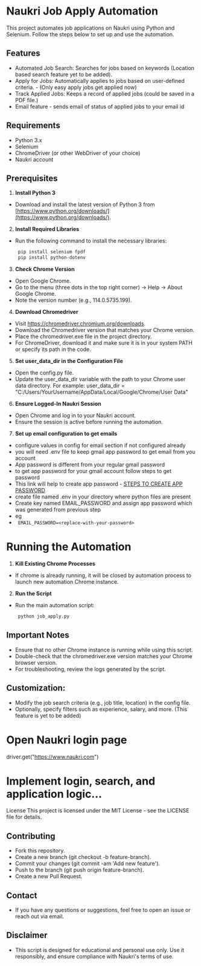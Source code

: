# Naukri Job Apply Automation

This project automates job applications on Naukri using Python and Selenium. Follow the steps below to set up and use the automation.

## Features
- Automated Job Search: Searches for jobs based on keywords (Location based search feature yet to be added).
- Apply for Jobs: Automatically applies to jobs based on user-defined criteria. - (Only easy apply jobs get applied now)
- Track Applied Jobs: Keeps a record of applied jobs (could be saved in a PDF file.)
- Email feature - sends email of status of applied jobs to your email id


## Requirements
- Python 3.x
- Selenium
- ChromeDriver (or other WebDriver of your choice)
- Naukri account


## Prerequisites

1. **Install Python 3**  
- Download and install the latest version of Python 3 from [https://www.python.org/downloads/](https://www.python.org/downloads/).

2. **Install Required Libraries**  
- Run the following command to install the necessary libraries:
   ```bash
    pip install selenium fpdf
    pip install python-dotenv

3. **Check Chrome Version**

- Open Google Chrome.
- Go to the menu (three dots in the top right corner) → Help → About Google Chrome.
- Note the version number (e.g., 114.0.5735.199).

4. **Download Chromedriver**

- Visit https://chromedriver.chromium.org/downloads.
- Download the Chromedriver version that matches your Chrome version.
- Place the chromedriver.exe file in the project directory.
- For ChromeDriver, download it and make sure it is in your system PATH or specify its path in the code.

5. **Set user_data_dir in the Configuration File**

- Open the config.py file.
- Update the user_data_dir variable with the path to your Chrome user data directory. For example:
    user_data_dir = "C:/Users/YourUsername/AppData/Local/Google/Chrome/User Data"

6. **Ensure Logged-In Naukri Session**

- Open Chrome and log in to your Naukri account.
- Ensure the session is active before running the automation.

7. **Set up email configuration to get emails**

- configure values in config for email section if not configured already
- you will need .env file to keep gmail app password to get email from you account
- App password is different from your regular gmail password
- to get app password for your gmail account follow steps to get password 
- This link will help to create app password - [STEPS TO CREATE APP PASSWORD](https://support.google.com/accounts/answer/185833?visit_id=638729952660990767-3397793079&p=InvalidSecondFactor&rd=1)
- create file named .env in your directory where python files are present
- Create key named  EMAIL_PASSWORD and assign app password which was generated from previous step
- eg
- ` EMAIL_PASSWORD=<replace-with-your-password>`


#    Running the Automation

1. **Kill Existing Chrome Processes**

- If chrome is already running, it will be closed by automation process to launch new automation Chrome instance.

2. **Run the Script**
- Run the main automation script:
   ```bash
    python job_apply.py

## Important Notes

- Ensure that no other Chrome instance is running while using this script.
- Double-check that the chromedriver.exe version matches your Chrome browser version.
- For troubleshooting, review the logs generated by the script.

## Customization:

- Modify the job search criteria (e.g., job title, location) in the config file.
- Optionally, specify filters such as experience, salary, and more. (This feature is yet to be added)

# Open Naukri login page
driver.get("https://www.naukri.com")

# Implement login, search, and application logic...
License
This project is licensed under the MIT License - see the LICENSE file for details.

## Contributing
- Fork this repository.
- Create a new branch (git checkout -b feature-branch).
- Commit your changes (git commit -am 'Add new feature').
- Push to the branch (git push origin feature-branch).
- Create a new Pull Request.

## Contact
- If you have any questions or suggestions, feel free to open an issue or reach out via email.

## Disclaimer
- This script is designed for educational and personal use only. Use it responsibly, and ensure compliance with Naukri's terms of use.
